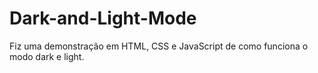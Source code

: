 # Dark-and-Light-Mode
Fiz uma demonstração em HTML, CSS e JavaScript de como funciona o modo dark e light.
